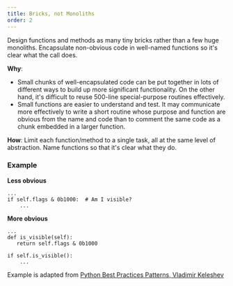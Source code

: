 ```yaml
---
title: Bricks, not Monoliths
order: 2
---
```


Design functions and methods as many tiny bricks rather than a
few huge monoliths. Encapsulate non-obvious code in well-named functions so
it's clear what the call does.

**Why**: 

* Small chunks of well-encapsulated code can be put together in lots
  of different ways to build up more significant functionality. On the
  other hand, it's difficult to reuse 500-line special-purpose
  routines effectively.
* Small functions are easier to understand and test. It may
  communicate more effectively
  to write a short routine whose purpose and function are obvious from
  the name and code than to comment the same code as a chunk embedded
  in a larger function.

**How**: Limit each function/method to a single task, all at the same
  level of abstraction. Name functions so that it's clear what they do.

### Example

**Less obvious**

    ...
    if self.flags & 0b1000:  # Am I visible?
        ...
 
**More obvious**

    ...
    def is_visible(self):
       return self.flags & 0b1000
 
    if self.is_visible():
        ...

Example is adapted from
[Python Best Practices Patterns, Vladimir Keleshev](http://stevenloria.com/python-best-practice-patterns-by-vladimir-keleshev-notes)
